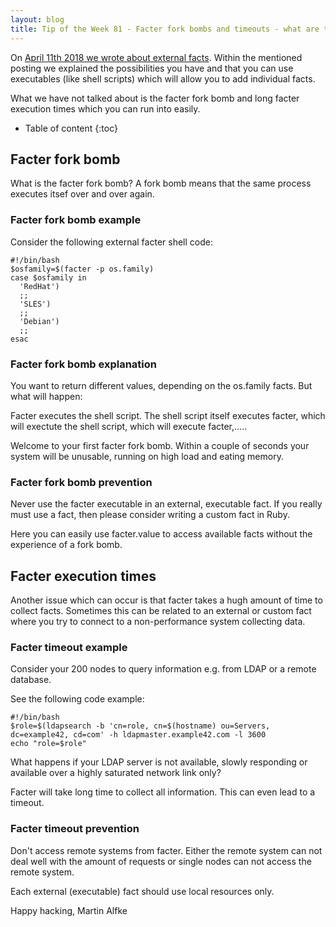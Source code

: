 ```yaml
---
layout: blog
title: Tip of the Week 81 - Facter fork bombs and timeouts - what are they, how to prevent them
---
```


On [April 11th 2018 we wrote about external facts](https://www.example42.com/2018/06/11/what-you-need-to-know-about-puppet-facts-part-3-external_facts/). Within the mentioned posting we explained the possibilities you have and that you can use executables (like shell scripts) which will allow you to add individual facts.

What we have not talked about is the facter fork bomb and long facter execution times which you can run into easily.

* Table of content
{:toc}

## Facter fork bomb

What is the facter fork bomb? A fork bomb means that the same process executes itsef over and over again.

### Facter fork bomb example

Consider the following external facter shell code:

    #!/bin/bash
    $osfamily=$(facter -p os.family)
    case $osfamily in
      'RedHat')
      ;;
      'SLES')
      ;;
      'Debian')
      ;;
    esac

### Facter fork bomb explanation

You want to return different values, depending on the os.family facts.
But what will happen:

Facter executes the shell script. The shell script itself executes facter, which will exectute the shell script, which will execute facter,.....

Welcome to your first facter fork bomb. Within a couple of seconds your system will be unusable, running on high load and eating memory.

### Facter fork bomb prevention

Never use the facter executable in an external, executable fact.
If you really must use a fact, then please consider writing a custom fact in Ruby.

Here you can easily use facter.value to access available facts without the experience of a fork bomb.

## Facter execution times

Another issue which can occur is that facter takes a hugh amount of time to collect facts. Sometimes this can be related to an external or custom fact where you try to connect to a non-performance system collecting data.

### Facter timeout example

Consider your 200 nodes to query information e.g. from LDAP or a remote database.

See the following code example:

    #!/bin/bash
    $role=$(ldapsearch -b 'cn=role, cn=$(hostname) ou=Servers, dc=example42, cd=com' -h ldapmaster.example42.com -l 3600
    echo "role=$role"

What happens if your LDAP server is not available, slowly responding or available over a highly saturated network link only?

Facter will take long time to collect all information.
This can even lead to a timeout.

### Facter timeout prevention

Don't access remote systems from facter. Either the remote system can not deal well with the amount of requests or single nodes can not access the remote system.

Each external (executable) fact should use local resources only.

Happy hacking,
Martin Alfke

